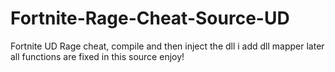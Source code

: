 # Fortnite-Rage-Cheat-Source-UD
Fortnite UD Rage cheat, compile and then inject the dll i add dll mapper later all functions are fixed in this source enjoy!












